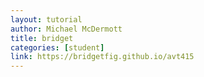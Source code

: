 ```yaml
---
layout: tutorial
author: Michael McDermott
title: bridget
categories: [student]
link: https://bridgetfig.github.io/avt415
---
```

